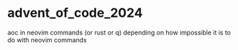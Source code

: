 # advent_of_code_2024
aoc in neovim commands (or rust or q) depending on how impossible it is to do with neovim commands
